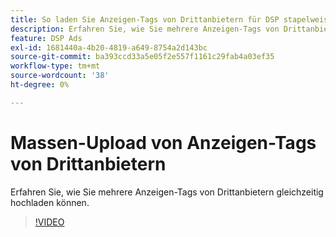 ```yaml
---
title: So laden Sie Anzeigen-Tags von Drittanbietern für DSP stapelweise hoch
description: Erfahren Sie, wie Sie mehrere Anzeigen-Tags von Drittanbietern gleichzeitig hochladen können.
feature: DSP Ads
exl-id: 1681440a-4b20-4819-a649-8754a2d143bc
source-git-commit: ba393ccd33a5e05f2e557f1161c29fab4a03ef35
workflow-type: tm+mt
source-wordcount: '38'
ht-degree: 0%

---
```


# Massen-Upload von Anzeigen-Tags von Drittanbietern

Erfahren Sie, wie Sie mehrere Anzeigen-Tags von Drittanbietern gleichzeitig hochladen können.

>[!VIDEO](https://video.tv.adobe.com/v/339204)
